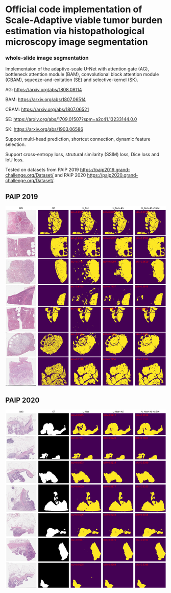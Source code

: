 # Official code implementation of Scale-Adaptive viable tumor burden estimation via histopathological microscopy image segmentation
### whole-slide image segmentation


Implementaion of the adaptive-scale U-Net with attention gate (AG), bottleneck attention module (BAM), convolutional block attention module (CBAM), squeeze-and-exitation (SE) and selective-kernel (SK).

AG: https://arxiv.org/abs/1808.08114

BAM: https://arxiv.org/abs/1807.06514

CBAM: https://arxiv.org/abs/1807.06521

SE: https://arxiv.org/abs/1709.01507?spm=a2c41.13233144.0.0

SK: https://arxiv.org/abs/1903.06586

Support multi-head prediction, shortcut connection, dynamic feature selection.

Support cross-entropy loss, strutural similarity (SSIM) loss, Dice loss and IoU loss.

Tested on datasets from PAIP 2019 https://paip2019.grand-challenge.org/Dataset/ and PAIP 2020 https://paip2020.grand-challenge.org/Dataset/.

## PAIP 2019
![2019](/results/segmap.jpeg)

## PAIP 2020
![2020](/results/segmap2020.jpeg)
